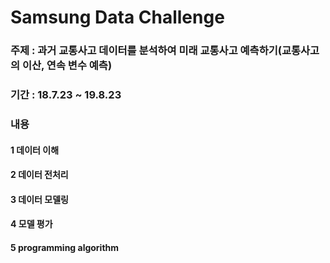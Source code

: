 # Samsung Data Challenge

### 주제 : 과거 교통사고 데이터를 분석하여 미래 교통사고 예측하기(교통사고의 이산, 연속 변수 예측)
### 기간 : 18.7.23 ~ 19.8.23
### 내용
#### 1 데이터 이해

#### 2 데이터 전처리

#### 3 데이터 모델링

#### 4 모델 평가

#### 5 programming algorithm
